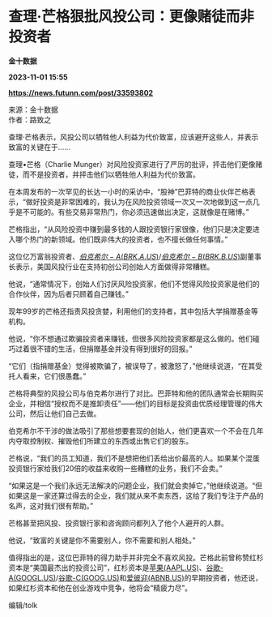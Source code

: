 # 查理·芒格狠批风投公司：更像赌徒而非投资者
**金十数据**

**2023-11-01 15:55**

**https://news.futunn.com/post/33593802**

来源：金十数据  
作者：路致之

查理·芒格表示，风投公司以牺牲他人利益为代价致富，应该避开这些人，并表示致富的关键在于……

查理•芒格（Charlie Munger）对风险投资家进行了严厉的批评，抨击他们更像赌徒，而不是投资者，并抨击他们以牺牲他人利益为代价致富。

在本周发布的一次罕见的长达一小时的采访中，“股神”巴菲特的商业伙伴芒格表示，“做好投资是非常困难的，我认为在风险投资领域一次又一次地做到这一点几乎是不可能的。有些交易非常热门，你必须迅速做出决定，这就像是在赌博。”

芒格指出，“从风险投资中赚到最多钱的人跟投资银行家很像，他们只是决定要进入哪个热门的新领域。他们既非伟大的投资者，也不擅长做任何事情。”

这位亿万富翁投资者、[$伯克希尔-A(BRK.A.US)$](https://www.futunn.com/quote/stock?m=us&code=BRK.A)/[$伯克希尔-B(BRK.B.US)$](https://www.futunn.com/quote/stock?m=us&code=BRK.B)副董事长表示，美国风投行业在支持初创公司创始人方面做得非常糟糕。

他说，“通常情况下，创始人们讨厌风险投资家，他们不觉得风险投资家是他们的合作伙伴，因为后者只顾着自己赚钱。”

现年99岁的芒格还指责风投贪婪，利用他们的支持者，其中包括大学捐赠基金等机构。

他说，“你不想通过欺骗投资者来赚钱，但很多风险投资家都是这么做的。他们碰巧过着很不错的生活，但捐赠基金并没有得到很好的回报。”

“它们（指捐赠基金）觉得被欺骗了，被误导了，被激怒了，”他继续说道，“在其受托人看来，它们很愚蠢。”

芒格将典型的风投公司与伯克希尔进行了对比。巴菲特和他的团队通常会长期购买企业，并相信“授权而不是推卸责任”——他们的目标是投资由优质经理管理的伟大公司，然后让他们自己去做。

伯克希尔不干涉的做法吸引了那些想要套现的创始人，他们更喜欢一个不会在几年内夺取控制权、摧毁他们所建立的东西或出售它们的股东。

芒格说，“我们的员工知道，我们不是想把他们丢给出价最高的人。如果某个混蛋投资银行家给我们20倍的收益来收购一些糟糕的业务，我们不会卖。”

“如果这是一个我们永远无法解决的问题企业，我们就会卖掉它，”他继续说道。“但如果这是一家还算过得去的企业，我们就从来不卖东西，这给了我们专注于产品的名声，这对我们很有帮助。”

芒格甚至把风投、投资银行家和咨询顾问都列入了他个人避开的人群。

他说，“致富的关键是你不需要别人，你不需要和别人相处。”

值得指出的是，这位巴菲特的得力助手并非完全不喜欢风投。芒格此前曾称赞红杉资本是“美国最杰出的投资公司”，红杉资本是[苹果(AAPL.US)](https://www.futunn.com/quote/stock?m=us&code=AAPL)、[谷歌-A(GOOGL.US)](https://www.futunn.com/quote/stock?m=us&code=GOOGL)/[谷歌-C(GOOG.US)](https://www.futunn.com/quote/stock?m=us&code=GOOG)和[爱彼迎(ABNB.US)](https://www.futunn.com/quote/stock?m=us&code=ABNB)的早期投资者，他还说，如果红杉资本和他在创业游戏中竞争，他将会“精疲力尽”。

编辑/tolk